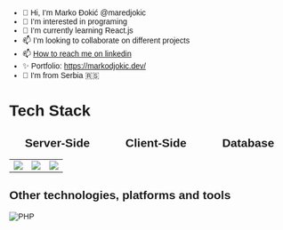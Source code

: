 - 👋 Hi, I’m Marko Đokić @maredjokic
- 👀 I’m interested in programing
- 🌱 I’m currently learning React.js
- 📫 I’m looking to collaborate on different projects
- 📫 [How to reach me on linkedin](https://www.linkedin.com/in/djokicmarko)
- ✨ Portfolio: https://markodjokic.dev/
- 📍 I'm from Serbia 🇷🇸 

<body style="font-family: Arial, sans-serif; background-color: hashtag#f0f0f0; margin: 0; padding: 20px;">
<h1 align="stretch">Tech Stack</h1>
<div>
 <div>
 <h2 style="text-align: center;">Server-Side &nbsp;&nbsp;&nbsp;&nbsp;&nbsp;&nbsp;&nbsp;&nbsp;&nbsp; Client-Side &nbsp;&nbsp;&nbsp;&nbsp;&nbsp;&nbsp;&nbsp;&nbsp;&nbsp; Database</h2>
<div>
  <table>
    <tr>
      <td align="left">
        <img src="https://skillicons.dev/icons?i=cs,dotnet,nodejs,&perline=3" />
      </td>
      <td align="center">
        <img src="https://skillicons.dev/icons?i=js,react,vite,materialui,vue,vuetify,&perline=3"/> 
      </td>
      <td align="right">
        <img src="https://skillicons.dev/icons?i=mysql,cassandra,mongo,postgresql,sqlite,&perline=3"/>
      </td>
    </tr>
  </table>
</div>

<h2>Other technologies, platforms and tools</h2>
<div>
 <img src="https://skillicons.dev/icons?i=linux,windows,docker,kubernetes,kafka,git,github,gitlab,postman,npm,gmail,windows,vim,visualstudio,vscode,jest,&perline=7" alt="PHP" /> 
</div>

<!---
maredjokic/maredjokic is a ✨ special ✨ repository because its `README.md` (this file) appears on your GitHub profile.
You can click the Preview link to take a look at your changes.
--->
